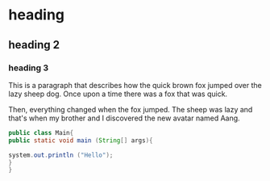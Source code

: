 
# heading 

## heading 2

### heading 3


This is a paragraph that describes how the quick brown fox jumped over the lazy sheep dog. Once upon a time there was a fox that was quick.  

Then, everything changed when the fox jumped. The sheep was lazy and that's when my brother and I discovered the new avatar named Aang.


``` java
public class Main{
public static void main (String[] args){

system.out.println ("Hello");
}
}
```
